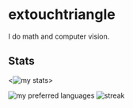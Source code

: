 # extouchtriangle

I do math and computer vision.

## Stats
 
<![my stats](https://github-readme-stats.vercel.app/api?username=extouchtriangle&theme=tokyonight&hide_border=true&show_icons=true&count_private=true)>

![my preferred languages](https://github-readme-stats.vercel.app/api/top-langs/?username=extouchtriangle&theme=tokyonight&show_icons=true&hide_border=true)
![streak](https://streak-stats.demolab.com?user=extouchtriangle&theme=tokyonight&hide_border=true)
